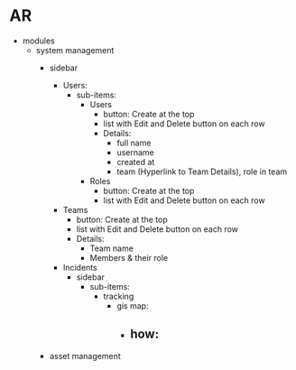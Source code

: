 # AR
- modules
  - system management
    - sidebar
      - Users:
        - sub-items:
          - Users
            - button: Create at the top
            - list with Edit and Delete button on each row
            - Details:
              - full name
              - username 
              - created at
              - team (Hyperlink to Team Details), role in team
          - Roles
            - button: Create at the top
            - list with Edit and Delete button on each row
      - Teams
        - button: Create at the top
        - list with Edit and Delete button on each row
        - Details:
          - Team name
          - Members & their role
      - Incidents
        - sidebar
          - sub-items:
            - tracking
              - gis map:
                - how:
                  - 

    - asset management

